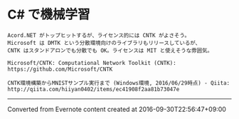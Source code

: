 # C# で機械学習
```
Acord.NET がトップヒットするが、ライセンス的には CNTK がよさそう。
Microsoft は DMTK という分散環境向けのライブラリもリリースしているが、
CNTK はスタンドアロンでも分散でも OK。ライセンスは MIT と使えそうな雰囲気。

Microsoft/CNTK: Computational Network Toolkit (CNTK):
https://github.com/Microsoft/CNTK

CNTK環境構築からMNISTサンプル実行まで (Windows環境, 2016/06/29時点) - Qiita:
http://qiita.com/hiiyan0402/items/ec41908f2aa81b73047e
```

------------------------------------------------------------------------

Converted from Evernote content created at 2016-09-30T22:56:47+09:00
